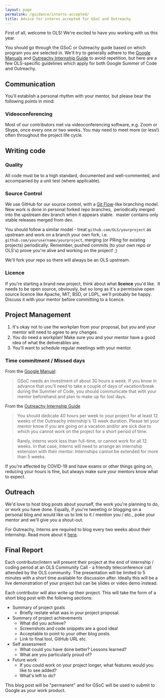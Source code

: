 ```yaml
---
layout: page
permalink: /guidance/interns-accepted/
title: Advice for interns accepted for GSoC and Outreachy
---
```


First of all, welcome to OLS! We're excited to have you working with us this year.

You should go through the GSoC or Outreachy guide based on which program you are selected in.
We'll try to generally adhere to the [Google Manuals](https://developers.google.com/open-source/gsoc/resources/guide) and [Outreachy Internship Guide](https://www.outreachy.org/docs/internship/) to avoid repetition, but here are a few OLS-specific guidelines which apply for both Google Summer of Code and Outreachy.

## Communication

You'll establish a personal rhythm with your mentor, but please bear the following points in mind:

### Videoconferencing

Most of our contributors met via videoconferencing software, e.g. Zoom or Skype, once every one or two weeks. You may need to meet more (or less!) often throughout the project life cycle.

## Writing code

### Quality

All code must be to a high standard, documented and well-commented, and accompanied by a unit test (where applicable).

### Source Control

We use GitHub for our source control, with a [Git Flow](http://nvie.com/posts/a-successful-git-branching-model/)-like branching model. New work is done in personal forked repo branches,  periodically merged into the upstream dev branch when it appears stable.  master contains only stable releases merged from dev.

You should follow a similar model - treat `github.com/OLS/yourproject` as upstream and work on a branch your own fork, i.e. `github.com/yourusername/yourproject`, merging (or PRing for existing projects) periodically. Remember, pushed commits (to your own repo or OLS's) prove you're alive and working on the project! ;)

We'll fork your repo so there will always be an OLS upstream.

### Licence

If you're starting a brand new project, think about what **licence** you'd like.  It needs to be open source, obviously, but so long as it's a permissive open source licence like Apache, MIT, BSD, or LGPL, we'll probably be happy. Discuss it with your mentor before committing to a licence.

## Project Management

1. It's okay not to use the workplan from your proposal, but you and your mentor will need to agree to any changes.
2. You do need a workplan! Make sure you and your mentor have a good idea of what the deliverables are.
3. You'll want to schedule regular meetings with your mentor.

### Time commitment / Missed days

From the [Google Manual](https://developers.google.com/open-source/gsoc/resources/guide):


>GSoC needs an investment of about 30 hours a week. If you know in advance that you’ll need to take a couple of days of vacation/break during the Summer of Code, you should communicate that with your mentor beforehand and plan to make up for lost days.

From the [Outreachy Internship Guide](https://www.outreachy.org/docs/internship/)

>You should dedicate 40 hours per week to your project for at least 12 weeks of the Outreachy internship's 13 week duration. Please let your mentor know if you are going on a vacation and/or are sick due to which you cannot work on the project for a short period of time.

>Rarely, interns work less than full-time, or cannot work for all 12 weeks. In that case, interns will need to arrange an internship extension with their mentor. Internships cannot be extended for more than 5 weeks.

If you're affected by COVID-19 and have exams or other things going on, reducing your hours is fine, but always make sure your mentors know what to expect.

## Outreach

We'd love to host blog posts about yourself, the work you're planning to do, or work you have done. Equally, if you're tweeting or blogging on a personal blog and would like us to link to it / mention you / etc., poke your mentor and we'll give you a shout-out.

For Outreachy, Interns are required to blog every two weeks about their internship. Read more about it [here](https://www.outreachy.org/docs/internship/#blog).

## Final Report

Each contributor/intern will present their project at the end of internship / coding period at an OLS Community Call - a friendly teleconference call attended by the OLS community. The presentation will be limited to 5 minutes with a short time available for discussion after. Ideally this will be a live demonstration of your project but can be slides or video demo instead.

Each contributor will also write up their project. This will take the form of a short blog post with the following sections:

* Summary of project goals
  * Briefly restate what was in your project proposal.
* Summary of project achievements
  * What did you achieve?
  * Screenshots and code snippets are a good idea!
  * Acceptable to point to your other blog posts.
  * Link to final tool, GitHub URL etc.
* Self assessment
  * What could you have done better? Lessons learned?
  * What are you particularly proud of?
* Future work
  * If you could work on your project longer, what features would you like to see added?
  * What's left to do?

This blog post will be "permanent" and for GSoC will be used to submit to Google as your work product.
